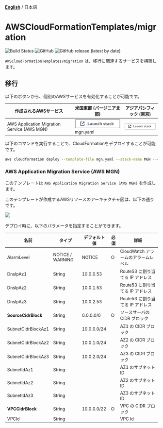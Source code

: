 [**English**](README.md) / 日本語

# AWSCloudFormationTemplates/migration
![Build Status](https://codebuild.ap-northeast-1.amazonaws.com/badges?uuid=eyJlbmNyeXB0ZWREYXRhIjoiZ3Z5MUkzdXRFcEtqM25ST0lZdW93ZVBKTnRXTk1WRGFUNkk2MzFpVERGNHp1dHU2RDNReU5IUlAvTitlRGgxNE03N3Y4ejZFaTNDVmpXdDZDK1pjRUFBPSIsIml2UGFyYW1ldGVyU3BlYyI6IllkWXQ5VVNaWE9QSnZkN3EiLCJtYXRlcmlhbFNldFNlcmlhbCI6MX0%3D&branch=main)
![GitHub](https://img.shields.io/github/license/eijikominami/aws-cloudformation-templates)
![GitHub release (latest by date)](https://img.shields.io/github/v/release/eijikominami/aws-cloudformation-templates)
 
``AWSCloudFormationTemplates/migration`` は、移行に関連するサービスを構築します。

## 移行

以下のボタンから、個別のAWSサービスを有効化することが可能です。

| 作成されるAWSサービス | 米国東部 (バージニア北部) | アジアパシフィック (東京) |
| --- | --- | --- |
| AWS Application Migration Service (AWS MGN) | [![cloudformation-launch-stack](../images/cloudformation-launch-stack.png)](https://console.aws.amazon.com/cloudformation/home?region=us-east-1#/stacks/create/review?stackName=MGN&templateURL=https://eijikominami.s3-ap-northeast-1.amazonaws.com/aws-cloudformation-templates/migration/)mgn.yaml | [![cloudformation-launch-stack](../images/cloudformation-launch-stack.png)](https://console.aws.amazon.com/cloudformation/home?region=ap-northeast-1#/stacks/create/review?stackName=MGN&templateURL=https://eijikominami.s3-ap-northeast-1.amazonaws.com/aws-cloudformation-templates/migration/mgn.yaml) |

以下のコマンドを実行することで、CloudFormationをデプロイすることが可能です。

```bash
aws cloudformation deploy --template-file mgn.yaml --stack-name MGN --capabilities CAPABILITY_NAMED_IAM CAPABILITY_AUTO_EXPAND
```

### AWS Application Migration Service (AWS MGN)

このテンプレートは ``AWS Application Migration Service (AWS MGN)`` を作成します。

このテンプレートが作成するAWSリソースのアーキテクチャ図は、以下の通りです。

![](https://docs.aws.amazon.com/ja_jp/prescriptive-guidance/latest/patterns/images/pattern-img/21346c0f-0643-4f4f-b21f-fdfe24fc6a8f/images/bd0dfd42-4ab0-466f-b696-804dedcf4513.png)

デプロイ時に、以下のパラメータを指定することができます。

| 名前 | タイプ | デフォルト値 | 必須 | 詳細 |
| --- | --- | --- | --- | --- |
| AlarmLevel | NOTICE / WARNING | NOTICE | ○ | CloudWatch アラームのアラームレベル |
| DnsIpAz1 | String | 10.0.0.53 | | Route53 に割り当てる IP アドレス | 
| DnsIpAz2 | String | 10.0.1.53 | | Route53 に割り当てる IP アドレス | 
| DnsIpAz3 | String | 10.0.2.53 | | Route53 に割り当てる IP アドレス | 
| **SourceCidrBlock** | String | 0.0.0.0/0 | ○ | ソースサーバの CIDR ブロック |
| SubnetCidrBlockAz1 | String | 10.0.0.0/24 | | AZ1 の CIDR ブロック |
| SubnetCidrBlockAz2 | String | 10.0.1.0/24 | | AZ2 の CIDR ブロック |
| SubnetCidrBlockAz3 | String | 10.0.2.0/24 | | AZ3 の CIDR ブロック |
| SubnetIdAz1 | String | | | AZ1 のサブネット ID |
| SubnetIdAz2 | String | | | AZ2 のサブネット ID |
| SubnetIdAz3 | String | | | AZ3 のサブネット ID |
| **VPCCidrBlock** | String | 10.0.0.0/22 | ○ | VPC の CIDR ブロック |
| VPCId | String | | | VPC Id |